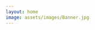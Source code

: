 ```yaml
---
layout: home
image: assets/images/Banner.jpg
---
```


<style>
.intro-title{
    display: none;
}
</style>
